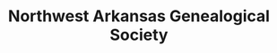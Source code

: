 ---
layout: repo
title: "Northwest Arkansas Genealogical Society"
id: 1115
permalink: repos/1115/
---